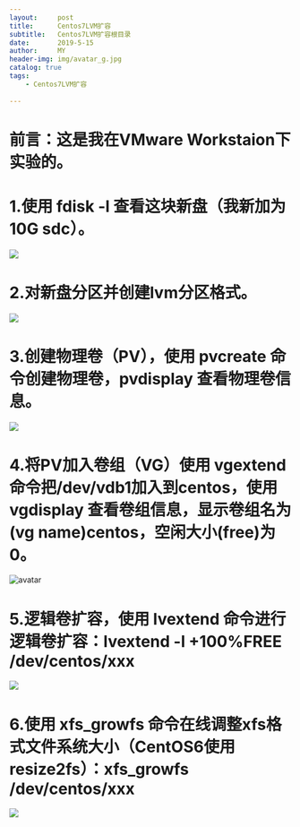 ```yaml
---
layout:     post
title:      Centos7LVM扩容
subtitle:   Centos7LVM扩容根目录
date:       2019-5-15
author:     MY
header-img: img/avatar_g.jpg
catalog: true
tags:
    - Centos7LVM扩容
    
---
```


#  前言：这是我在VMware Workstaion下实验的。



#  1.使用 fdisk -l 查看这块新盘（我新加为10G sdc）。


![](LVM/LVM1_LI.png)




#  2.对新盘分区并创建lvm分区格式。


![](LVM/LVM2_LI.png)



#  3.创建物理卷（PV），使用 pvcreate 命令创建物理卷，pvdisplay 查看物理卷信息。


![](LVM/LVM3_LI.png)



 
#  4.将PV加入卷组（VG）使用 vgextend 命令把/dev/vdb1加入到centos，使用 vgdisplay 查看卷组信息，显示卷组名为(vg name)centos，空闲大小(free)为0。


![avatar](LVM/LVM4_LI.png)




#  5.逻辑卷扩容，使用 lvextend 命令进行逻辑卷扩容：lvextend -l +100%FREE /dev/centos/xxx


![](LVM/LVM5_LI.png)



#  6.使用 xfs_growfs 命令在线调整xfs格式文件系统大小（CentOS6使用resize2fs）：xfs_growfs /dev/centos/xxx


![](LVM/LVM6_LI.png)



